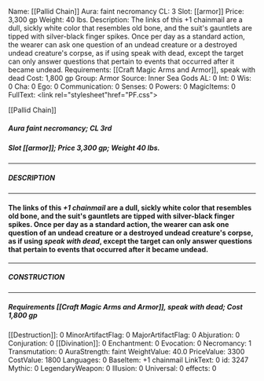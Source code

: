 Name: [[Pallid Chain]]
Aura: faint necromancy
CL: 3
Slot: [[armor]]
Price: 3,300 gp
Weight: 40 lbs.
Description: The links of this +1 chainmail are a dull, sickly white color that resembles old bone, and the suit's gauntlets are tipped with silver-black finger spikes. Once per day as a standard action, the wearer can ask one question of an undead creature or a destroyed undead creature's corpse, as if using speak with dead, except the target can only answer questions that pertain to events that occurred after it became undead.
Requirements: [[Craft Magic Arms and Armor]], speak with dead
Cost: 1,800 gp
Group: Armor
Source: Inner Sea Gods
AL: 0
Int: 0
Wis: 0
Cha: 0
Ego: 0
Communication: 0
Senses: 0
Powers: 0
MagicItems: 0
FullText: <link rel="stylesheet"href="PF.css"><div class="heading"><p class="alignleft">[[Pallid Chain]]</p><div style="clear: both;"></div></div><div><h5><b>Aura </b>faint necromancy; <b>CL </b>3rd</h5><h5><b>Slot </b>[[armor]]; <b>Price </b>3,300 gp; <b>Weight </b>40 lbs.</h5></div><hr/><div><h5><b>DESCRIPTION</b></h5></div><hr/><div><h4><p>The links of this <i>+1 chainmail</i> are a dull, sickly white color that resembles old bone, and the suit's gauntlets are tipped with silver-black finger spikes. Once per day as a standard action, the wearer can ask one question of an undead creature or a destroyed undead creature's corpse, as if using <i>speak with dead</i>, except the target can only answer questions that pertain to events that occurred after it became undead.</p></h4></div><hr/><div><h5><b>CONSTRUCTION</b></h5></div><hr/><div><h5><b>Requirements </b>[[Craft Magic Arms and Armor]], <i>speak with dead</i>; <b>Cost </b>1,800 gp</h5></div>
[[Destruction]]: 0
MinorArtifactFlag: 0
MajorArtifactFlag: 0
Abjuration: 0
Conjuration: 0
[[Divination]]: 0
Enchantment: 0
Evocation: 0
Necromancy: 1
Transmutation: 0
AuraStrength: faint
WeightValue: 40.0
PriceValue: 3300
CostValue: 1800
Languages: 0
BaseItem: +1 chainmail
LinkText: 0
id: 3247
Mythic: 0
LegendaryWeapon: 0
Illusion: 0
Universal: 0
effects: 0
